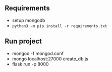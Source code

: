 ## Requirements

 * setup mongodb 
 * `python3 -m pip install -r requirements.txt`

## Run project

 * mongod -f mongod.conf
 * mongo localhost:27000 create_db.js
 * flask run -p 8000
